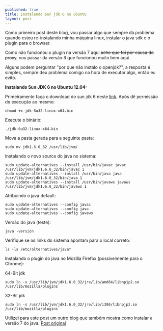 ```yaml
---
published: true
title: Instalando sun jdk 6 no ubuntu
layout: post
---
```

Como primeiro post deste blog, vou passar algo que sempre dá problema quando estou re-instalando minha máquina linux, instalar o java sdk e o plugin para o browser.

Como não funcionou o plugin na versão 7 aqui <del>acho que foi por causa do proxy</del>, vou passar da versão 6 que funcionou muito bem aqui.

Alguns podem perguntar "por que não instalo o openjdk?", a resposta é simples, sempre deu problema comigo na hora de executar algo, então eu evito.

<strong>Instalando Sun JDK 6 no Ubuntu 12.04: </strong>

Primeiramente faça o download do sun jdk 6 neste <a href="http://www.oracle.com/technetwork/java/javase/downloads/jdk-6u32-downloads-1594644.html" target="_blank">link</a>.
Após dê permissão de execução ao mesmo:

    chmod +x jdk-6u32-linux-x64.bin

Execute o binário:

    ./jdk-6u32-linux-x64.bin

Mova a pasta gerada para a seguinte pasta:

    sudo mv jdk1.6.0_32 /usr/lib/jvm/

Instalando o novo source do java no sistema:

    sudo update-alternatives --install /usr/bin/javac javac /usr/lib/jvm/jdk1.6.0_32/bin/javac 1
    sudo update-alternatives --install /usr/bin/java java /usr/lib/jvm/jdk1.6.0_32/bin/java 1
    sudo update-alternatives --install /usr/bin/javaws javaws /usr/lib/jvm/jdk1.6.0_32/bin/javaws 1

Atribuindo o java default:

    sudo update-alternatives --config javac
    sudo update-alternatives --config java
    sudo update-alternatives --config javaws

Versão do java (teste):

    java -version

Verifique se os links do sistema apontam para o local correto:

    ls -la /etc/alternatives/java*

Instalando o plugin do java no Mozilla Firefox (possivelmente para o Chrome):

64-Bit jdk

    sudo ln -s /usr/lib/jvm/jdk1.6.0_32/jre/lib/amd64/libnpjp2.so /usr/lib/mozilla/plugins

32-Bit jdk

    sudo ln -s /usr/lib/jvm/jdk1.6.0_32/jre/lib/i386/libnpjp2.so /usr/lib/mozilla/plugins

Utilizei para este post um outro blog que também mostra como instalar a versão 7 do java. <a href="http://www.devsniper.com/ubuntu-12-04-install-sun-jdk-6-7/" target="_blank">Post original</a>
